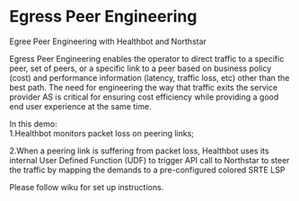 # Egress Peer Engineering
Egree Peer Engineering with Healthbot and Northstar

Egress Peer Engineering enables the operator to direct traffic to a specific peer, set of peers, or a specific link to a peer based on business policy (cost) and performance information (latency, traffic loss, etc) other than the best path. The need for engineering the way that traffic exits the service provider AS is critical for ensuring cost efficiency while providing a good end user experience at the same time. 


In this demo:  
1.Healthbot monitors packet loss on peering links;

2.When a peering link is suffering from packet loss,  Healthbot uses its internal User Defined Function (UDF) to trigger API call to Northstar to steer the traffic by mapping the demands to a pre-configured colored SRTE LSP

Please follow wiku for set up instructions.
